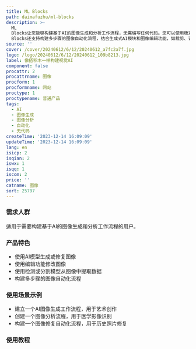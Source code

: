 ```yaml
---
title: ML Blocks
path: daimafuzhu/ml-blocks
description: >-
  ML
  Blocks让您能够构建基于AI的图像生成和分析工作流程，无需编写任何代码。您可以使用稳定扩散等AI模型生成或修复图像，还可以通过检测或分割模型从图像中提取数据。ML
  Blocks还支持构建多步骤的图像自动化流程，结合生成式AI模块和图像编辑功能，如裁剪、调整大小等，无需编写任何代码。开始构建您的视觉AI工作流程，立即免费注册，无需信用卡。
source: ''
cover: /cover/20240612/6/12/20240612_a7fc2a7f.jpg
logo: /logo/20240612/6/12/20240612_109b8213.jpg
label: 像搭积木一样构建视觉AI
component: false
procattr: 2
procattrname: 图像
procform: 1
procformname: 网站
proctype: 1
proctypename: 普通产品
tags:
  - AI
  - 图像生成
  - 图像分析
  - 自动化
  - 无代码
createTime: '2023-12-14 16:09:09'
updateTime: '2023-12-14 16:09:09'
lang: en
isicp: 2
isqian: 2
iswx: 1
isqq: 1
iscom: 2
price: ''
catname: 图像
sort: 25797
---
```




### 需求人群
适用于需要构建基于AI的图像生成和分析工作流程的用户。

### 产品特色
- 使用AI模型生成或修复图像
- 使用编辑功能修改图像
- 使用检测或分割模型从图像中提取数据
- 构建多步骤的图像自动化流程

### 使用场景示例
- 建立一个AI图像生成工作流程，用于艺术创作
- 创建一个图像分析流程，用于医学影像识别
- 构建一个图像修复自动化流程，用于历史照片修复

### 使用教程


  
